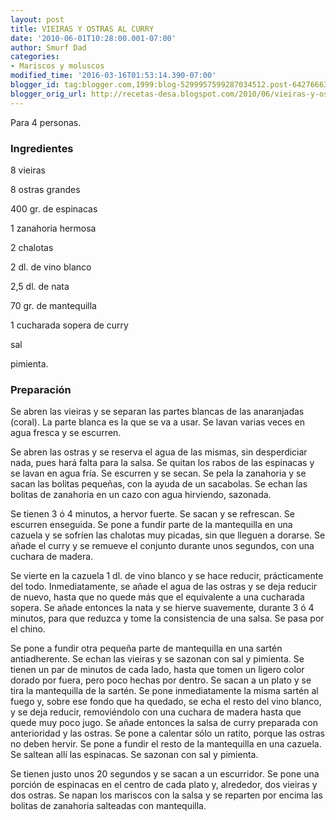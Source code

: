 ```yaml
---
layout: post
title: VIEIRAS Y OSTRAS AL CURRY
date: '2010-06-01T10:28:00.001-07:00'
author: Smurf Dad
categories:
- Mariscos y moluscos
modified_time: '2016-03-16T01:53:14.390-07:00'
blogger_id: tag:blogger.com,1999:blog-5299957599287034512.post-6427666314147305062
blogger_orig_url: http://recetas-desa.blogspot.com/2010/06/vieiras-y-ostras-al-curry.html
---
```


Para 4 personas.

<h3>Ingredientes</h3>
8 vieiras

8 ostras grandes

400 gr. de espinacas

1 zanahoria hermosa

2 chalotas

2 dl. de vino blanco

2,5 dl. de nata

70 gr. de mantequilla

1 cucharada sopera de curry

sal

pimienta.

<h3>Preparación</h3>
Se abren las vieiras y se separan las partes blancas de las anaranjadas (coral). La parte blanca es la que se va a usar. Se lavan varias veces en agua fresca y se escurren.

Se abren las ostras y se reserva el agua de las mismas, sin desperdiciar nada, pues hará falta para la salsa. Se quitan los rabos de las espinacas y se lavan en agua fría. Se escurren y se secan. Se pela la zanahoria y se sacan las bolitas pequeñas, con la ayuda de un sacabolas. Se echan las bolitas de zanahoria en un cazo con agua hirviendo, sazonada.

Se tienen 3 ó 4 minutos, a hervor fuerte. Se sacan y se refrescan. Se escurren enseguida. Se pone a fundir parte de la mantequilla en una cazuela y se sofríen las chalotas muy picadas, sin que lleguen a dorarse. Se añade el curry y se remueve el conjunto durante unos segundos, con una cuchara de madera.

Se vierte en la cazuela 1 dl. de vino blanco y se hace reducir, prácticamente del todo. Inmediatamente, se añade el agua de las ostras y se deja reducir de nuevo, hasta que no quede más que el equivalente a una cucharada sopera. Se añade entonces la nata y se hierve suavemente, durante 3 ó 4 minutos, para que reduzca y tome la consistencia de una salsa. Se pasa por el chino.

Se pone a fundir otra pequeña parte de mantequilla en una sartén antiadherente. Se echan las vieiras y se sazonan con sal y pimienta. Se tienen un par de minutos de cada lado, hasta que tomen un ligero color dorado por fuera, pero poco hechas por dentro. Se sacan a un plato y se tira la mantequilla de la sartén. Se pone inmediatamente la misma sartén al fuego y, sobre ese fondo que ha quedado, se echa el resto del vino blanco, y se deja reducir, removiéndolo con una cuchara de madera hasta que quede muy poco jugo. Se añade entonces la salsa de curry preparada con anterioridad y las ostras. Se pone a calentar sólo un ratito, porque las ostras no deben hervir. Se pone a fundir el resto de la mantequilla en una cazuela. Se saltean allí las espinacas. Se sazonan con sal y pimienta.

Se tienen justo unos 20 segundos y se sacan a un escurridor. Se pone una porción de espinacas en el centro de cada plato y, alrededor, dos vieiras y dos ostras. Se napan los mariscos con la salsa y se reparten por encima las bolitas de zanahoria salteadas con mantequilla.